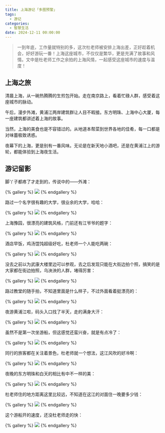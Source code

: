 ```yaml
---
title: 上海游记「多图预警」
tags:
  - 游记
categories:
  - 智慧生活
date: 2024-12-11 00:00:00
---
```


> 一到年底，工作量就特别的多，这次杜老师被安排上海出差，正好趁着机会，好好游玩一番！上海这座城市，不仅仅是繁华，更是充满了故事和风情。文中是杜老师工作之余拍的上海风情，一起感受这座城市的速度与温度！

<!-- more -->

## 上海之旅

清晨上海，从一碗热腾腾的生煎包开始。走在南京路上，看着忙碌人群，感受着这座城市的脉动。

午后，漫步外滩，黄浦江两岸建筑群让人目不暇接。东方明珠、上海中心大厦，每一座建筑都讲述着上海的故事。

当然，上海的美食也是不容错过的。从地道本帮菜到世界各地的佳肴，每一口都是对味蕾极致诱惑。

夜幕下的上海，更是别有一番风味。无论是在新天地小酒吧，还是在黄浦江上的游轮，都能体验到上海夜生活。

## 游记留影

脚丫子都疼了才走到的，传说中的——外滩：

{% gallery %}
![](https://cdn.dusays.com/2024/12/777-1.jpg)
{% endgallery %}

路过一个名字很有趣的大学，很业余的大学，哈哈：

{% gallery %}
![](https://cdn.dusays.com/2024/12/777-2.jpg)
{% endgallery %}

上海豫园，很漂亮的建筑风格，门前还有江爷爷的题字：

{% gallery %}
![](https://cdn.dusays.com/2024/12/777-3.jpg)
{% endgallery %}

酒店早饭，鸡汤馄饨超级好吃，杜老师一个人能吃两碗：

{% gallery %}
![](https://cdn.dusays.com/2024/12/777-4.jpg)
{% endgallery %}

没去之前以为武康大楼里边可以参观，去之后发现只能在大街边拍个照，搞笑的是大家都在街边拍照，乌泱泱的人群，堵得厉害：

{% gallery %}
![](https://cdn.dusays.com/2024/12/777-5.jpg)
{% endgallery %}

路过教堂的随手拍，不知道里面是什么样子，不过外面看着挺漂亮的：

{% gallery %}
![](https://cdn.dusays.com/2024/12/777-6.jpg)
{% endgallery %}

夜游黄浦江啦，码头入口找了半天，走的满身大汗：

{% gallery %}
![](https://cdn.dusays.com/2024/12/777-7.jpg)
{% endgallery %}

虽然不是第一次坐游船，但这感觉还蛮兴奋，就是有点冷了：

{% gallery %}
![](https://cdn.dusays.com/2024/12/777-8.jpg)
{% endgallery %}

同行的旅客都在关注着景色，杜老师就一个想法，这江风吹的好冷啊：

{% gallery %}
![](https://cdn.dusays.com/2024/12/777-9.jpg)
{% endgallery %}

夜晚的东方明珠和白天的相比有中不一样的美：

{% gallery %}
![](https://cdn.dusays.com/2024/12/777-10.jpg)
{% endgallery %}

杜老师住的地方距离这里比较远，不知道在这江的对面住一晚要多少钱：

{% gallery %}
![](https://cdn.dusays.com/2024/12/777-11.jpg)
{% endgallery %}

这个游船开的速度，还没杜老师走的快：

{% gallery %}
![](https://cdn.dusays.com/2024/12/777-12.jpg)
{% endgallery %}